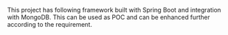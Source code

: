 This project has following framework built with Spring Boot and integration with MongoDB. This can be used as POC and can be enhanced further according to the requirement.
